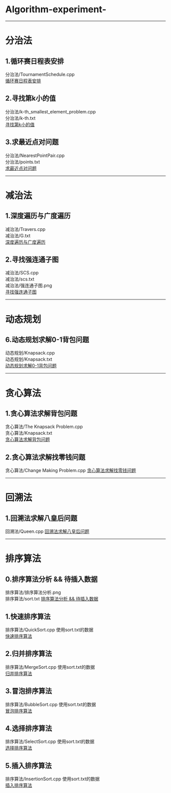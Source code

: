 # Algorithm-experiment-
****
# 分治法
## 1.循环赛日程表安排
分治法/TournamentSchedule.cpp  
[循环赛日程表安排](https://github.com/Celint/Algorithm-experiment-/tree/master/分治法)
## 2.寻找第k小的值
分治法/k-th_smallest_element_problem.cpp   
分治法/k-th.txt  
[寻找第k小的值](https://github.com/Celint/Algorithm-experiment-/tree/master/分治法)
## 3.求最近点对问题
分治法/NearestPointPair.cpp   
分治法/points.txt  
[求最近点对问题](https://github.com/Celint/Algorithm-experiment-/tree/master/分治法)
****
# 减治法
## 1.深度遍历与广度遍历  
减治法/Travers.cpp  
减治法/G.txt  
[深度遍历与广度遍历](https://github.com/Celint/Algorithm-experiment-/tree/master/减治法)
## 2.寻找强连通子图  
减治法/SCS.cpp  
减治法/scs.txt  
减治法/强连通子图.png  
[寻找强连通子图](https://github.com/Celint/Algorithm-experiment-/tree/master/减治法)
****
# 动态规划
## 6.动态规划求解0-1背包问题
动态规划/Knapsack.cpp  
动态规划/Knapsack.txt  
[动态规划求解0-1背包问题](https://github.com/Celint/Algorithm-experiment-/tree/master/动态规划)
****
# 贪心算法
## 1.贪心算法求解背包问题
贪心算法/The Knapsack Problem.cpp  
贪心算法/Knapsack.txt  
[贪心算法求解背包问题](https://github.com/Celint/Algorithm-experiment-/tree/master/贪心算法)
## 2.贪心算法求解找零钱问题
贪心算法/Change Making Problem.cpp
[贪心算法求解找零钱问题](https://github.com/Celint/Algorithm-experiment-/tree/master/贪心算法)
****
# 回溯法
## 1.回溯法求解八皇后问题
回溯法/Queen.cpp
[回溯法求解八皇后问题](https://github.com/Celint/Algorithm-experiment-/tree/master/回溯法)
****
# 排序算法
## 0.排序算法分析 && 待插入数据
排序算法/排序算法分析.png    
排序算法/sort.txt
[排序算法分析 && 待插入数据](https://github.com/Celint/Algorithm-experiment-/tree/master/排序算法)
## 1.快速排序算法
排序算法/QuickSort.cpp  使用sort.txt的数据  
[快速排序算法](https://github.com/Celint/Algorithm-experiment-/tree/master/排序算法)
## 2.归并排序算法
排序算法/MergeSort.cpp  使用sort.txt的数据  
[归并排序算法](https://github.com/Celint/Algorithm-experiment-/tree/master/排序算法)
## 3.冒泡排序算法
排序算法/BubbleSort.cpp  使用sort.txt的数据  
[冒泡排序算法](https://github.com/Celint/Algorithm-experiment-/tree/master/排序算法)
## 4.选择排序算法
排序算法/SelectSort.cpp  使用sort.txt的数据  
[选择排序算法](https://github.com/Celint/Algorithm-experiment-/tree/master/排序算法)
## 5.插入排序算法
排序算法/InsertionSort.cpp  使用sort.txt的数据  
[插入排序算法](https://github.com/Celint/Algorithm-experiment-/tree/master/排序算法)
